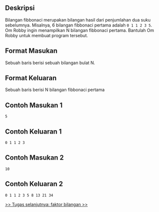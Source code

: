 ## Deskripsi

Bilangan fibbonaci merupakan bilangan hasil dari penjumlahan dua suku sebelumnya. Misalnya, 6 bilangan fibbonaci pertama adalah `0 1 1 2 3 5`. Om Robby ingin menampilkan N bilangan fibbonaci pertama. Bantulah Om Robby untuk membuat program tersebut.

## Format Masukan

Sebuah baris berisi sebuah bilangan bulat N.

## Format Keluaran

Sebuah baris berisi N bilangan fibbonaci pertama

## Contoh Masukan 1

```
5
```

## Contoh Keluaran 1

```
0 1 1 2 3
```

## Contoh Masukan 2

```
10
```

## Contoh Keluaran 2

```
0 1 1 2 3 5 8 13 21 34
```

[&gt;&gt; Tugas selanjutnya: faktor bilangan &gt;&gt;](2.3-faktorbilangan.md)